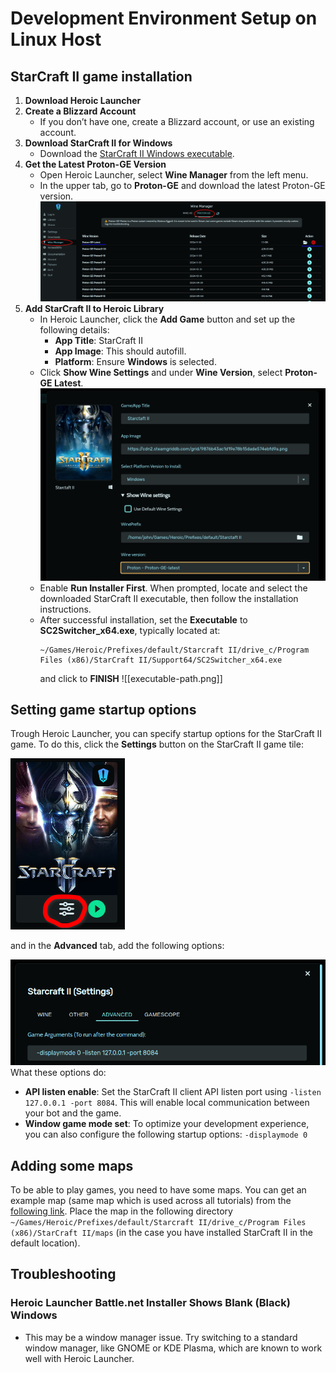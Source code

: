 # Development Environment Setup on Linux Host

## StarCraft II game installation

1. **Download Heroic Launcher**
2. **Create a Blizzard Account**
    - If you don’t have one, create a Blizzard account, or use an existing account.
3. **Download StarCraft II for Windows**
    - Download the [StarCraft II Windows executable](https://download.battle.net/en-us?product=sc2&blzcmp=sc2_gamesite).
4. **Get the Latest Proton-GE Version**
    - Open Heroic Launcher, select **Wine Manager** from the left menu.
    - In the upper tab, go to **Proton-GE** and download the latest Proton-GE version.
      ![wine-manager.png](./images/wine-manager.png)
5. **Add StarCraft II to Heroic Library**
    - In Heroic Launcher, click the **Add Game** button and set up the following details:
        - **App Title**: StarCraft II
        - **App Image**: This should autofill.
        - **Platform**: Ensure **Windows** is selected.
    - Click **Show Wine Settings** and under **Wine Version**, select **Proton-GE Latest**.
      ![wine-version.png](./images/wine-version.png)
    - Enable **Run Installer First**. When prompted, locate and select the downloaded StarCraft II executable, then
      follow the installation instructions.
    - After successful installation, set the **Executable** to **SC2Switcher_x64.exe**, typically located at:
      ```
      ~/Games/Heroic/Prefixes/default/Starcraft II/drive_c/Program Files (x86)/StarCraft II/Support64/SC2Switcher_x64.exe
      ```
      and click to **FINISH**
      ![[executable-path.png]]

## Setting game startup options

Trough Heroic Launcher, you can specify startup options for the StarCraft II game. To do this, click the **Settings**
button on the StarCraft II game tile:

![settings-button.png](./images/settings-button.png)

and in the **Advanced** tab, add the following options:

![game-arguments.png](./images/game-arguments.png)
What these options do:

- **API listen enable**: Set the StarCraft II client API listen port using `-listen 127.0.0.1 -port 8084`. This will
  enable local communication between your bot and the game.
- **Window game mode set**: To optimize your development experience, you can also configure the following startup
  options: `-displaymode 0`

## Adding some maps

To be able to play games, you need to have some maps. You can get an example map (same map which is used across all
tutorials) from
the [following link](https://github.com/dubblen/sc2ai/raw/refs/heads/master/bootstrap/maps/BerlingradAIE.SC2Map). Place
the map in the following
directory `~/Games/Heroic/Prefixes/default/Starcraft II/drive_c/Program Files (x86)/StarCraft II/maps` (in the case you
have installed StarCraft II in the default location).

## Troubleshooting

### Heroic Launcher Battle.net Installer Shows Blank (Black) Windows

- This may be a window manager issue. Try switching to a standard window manager, like GNOME or KDE Plasma, which are
  known to work well with Heroic Launcher.
